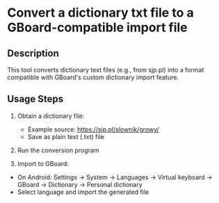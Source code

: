 # Convert a dictionary txt file to a GBoard-compatible import file

## Description
This tool converts dictionary text files (e.g., from sjp.pl) into a format compatible with GBoard's custom dictionary import feature.

## Usage Steps
1. Obtain a dictionary file:
   - Example source: https://sjp.pl/slownik/growy/
   - Save as plain text (.txt) file

2. Run the conversion program

3. Import to GBoard:
- On Android: Settings → System → Languages → Virtual keyboard → GBoard → Dictionary → Personal dictionary
- Select language and import the generated file
